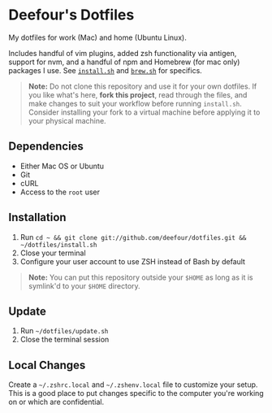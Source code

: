 # Deefour's Dotfiles

My dotfiles for work (Mac) and home (Ubuntu Linux).

Includes handful of vim plugins, added zsh functionality via antigen, support for nvm, and a handful of npm and Homebrew (for mac only) packages I use. See [`install.sh`](https://github.com/deefour/dotfiles/blob/master/install.sh) and [`brew.sh`](https://github.com/deefour/dotfiles/blob/master/brew.sh) for specifics.

> **Note:** Do not clone this repository and use it for your own dotfiles. If you like what's here, **fork this project**, read through the files, and make changes to suit your workflow before running `install.sh`. Consider installing your fork to a virtual machine before applying it to your physical machine.

## Dependencies

 - Either Mac OS or Ubuntu
 - Git
 - cURL
 - Access to the `root` user

## Installation

 1. Run `cd ~ && git clone git://github.com/deefour/dotfiles.git && ~/dotfiles/install.sh`
 2. Close your terminal
 3. Configure your user account to use ZSH instead of Bash by default

> **Note:** You can put this repository outside your `$HOME` as long as it is symlink'd to your `$HOME` directory.

## Update

 1. Run `~/dotfiles/update.sh`
 2. Close the terminal session

## Local Changes

Create a `~/.zshrc.local` and `~/.zshenv.local` file to customize your setup.
This is a good place to put changes specific to the computer you're working on
or which are confidential.